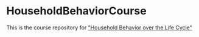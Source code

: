 # HouseholdBehaviorCourse
This is the course repository for ["Household Behavior over the Life Cycle"](https://sites.google.com/view/householdbehavior/home)
